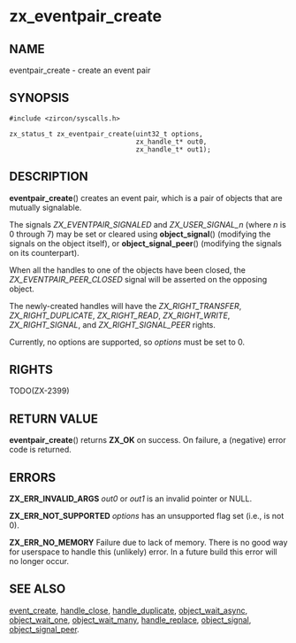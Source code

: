# zx_eventpair_create

## NAME

<!-- Updated by update-docs-from-abigen, do not edit. -->

eventpair_create - create an event pair

## SYNOPSIS

<!-- Updated by update-docs-from-abigen, do not edit. -->

```
#include <zircon/syscalls.h>

zx_status_t zx_eventpair_create(uint32_t options,
                                zx_handle_t* out0,
                                zx_handle_t* out1);
```

## DESCRIPTION

**eventpair_create**() creates an event pair, which is a pair of objects that
are mutually signalable.

The signals *ZX_EVENTPAIR_SIGNALED* and *ZX_USER_SIGNAL_n* (where *n* is 0 through 7)
may be set or cleared using **object_signal**() (modifying the signals on the
object itself), or **object_signal_peer**() (modifying the signals on its
counterpart).

When all the handles to one of the objects have been closed, the
*ZX_EVENTPAIR_PEER_CLOSED* signal will be asserted on the opposing object.

The newly-created handles will have the *ZX_RIGHT_TRANSFER*,
*ZX_RIGHT_DUPLICATE*, *ZX_RIGHT_READ*, *ZX_RIGHT_WRITE*, *ZX_RIGHT_SIGNAL*,
and *ZX_RIGHT_SIGNAL_PEER* rights.

Currently, no options are supported, so *options* must be set to 0.


## RIGHTS

<!-- Updated by update-docs-from-abigen, do not edit. -->

TODO(ZX-2399)

## RETURN VALUE

**eventpair_create**() returns **ZX_OK** on success. On failure, a (negative)
error code is returned.


## ERRORS

**ZX_ERR_INVALID_ARGS**  *out0* or *out1* is an invalid pointer or NULL.

**ZX_ERR_NOT_SUPPORTED**  *options* has an unsupported flag set (i.e., is not 0).

**ZX_ERR_NO_MEMORY**  Failure due to lack of memory.
There is no good way for userspace to handle this (unlikely) error.
In a future build this error will no longer occur.


## SEE ALSO

[event_create](event_create.md),
[handle_close](handle_close.md),
[handle_duplicate](handle_duplicate.md),
[object_wait_async](object_wait_async.md),
[object_wait_one](object_wait_one.md),
[object_wait_many](object_wait_many.md),
[handle_replace](handle_replace.md),
[object_signal](object_signal.md),
[object_signal_peer](object_signal.md).
